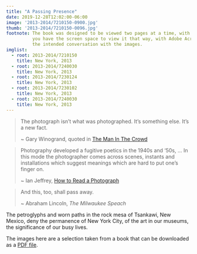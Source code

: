 ```yaml
---
title: "A Passing Presence"
date: 2019-12-28T12:02:00-06:00
image: '2013-2014/7210150-0900.jpg'
thumb: '2013-2014/7210150-0096.jpg'
footnote: The book was designed to be viewed two pages at a time, with the left page speaking to the right page and vice versa; if
          you have the screen space to view it that way, with Adobe Acrobat or similar, that will provide something close to
          the intended conversation with the images.
imglist:
  - root: 2013-2014/7210150
    title: New York, 2013
  - root: 2013-2014/7240030
    title: New York, 2013
  - root: 2013-2014/7230124
    title: New York, 2013
  - root: 2013-2014/7230102
    title: New York, 2013
  - root: 2013-2014/7240030
    title: New York, 2013
---
```


>The photograph isn’t what was photographed. It’s something else. It’s a new fact.
>
> ~ Gary Winogrand, quoted in [The Man In The Crowd](https://www.amazon.com/Man-Crowd-Uneasy-Streets-Winogrand/dp/1881337057)

> Photography developed a fugitive poetics in the 1940s and ‘50s, ... In this mode the photographer comes across scenes, instants and installations which suggest meanings which are hard to put one’s finger on.
>
> ~ Ian Jeffrey, [How to Read a Photograph](https://www.amazon.com/How-Read-Photograph-Lessons-Photographers/dp/0810972972)

> And this, too, shall pass away.
>
> ~ Abraham Lincoln, _The Milwaukee Speach_

The petroglyphs and worn paths in the rock mesa of Tsankawi, New Mexico, deny the permanence of New York City, of the art in our museums,
the significance of our busy lives.

The images here are a selection taken from a book that can be downloaded as a [PDF file](/books/A-Passing-Presence.pdf).